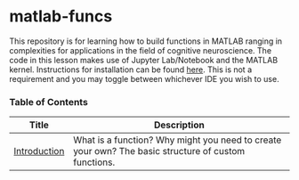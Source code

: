 # matlab-funcs

This repository is for learning how to build functions in MATLAB ranging in complexities for applications in the field of cognitive neuroscience. The code in this lesson makes use of Jupyter Lab/Notebook and the MATLAB kernel. Instructions for installation can be found [here](https://github.com/mathworks/jupyter-matlab-proxy). This is not a requirement and you may toggle between whichever IDE you wish to use.  

### Table of Contents

| Title                                            | Description                                                                                         |
| ------------------------------------------------ | --------------------------------------------------------------------------------------------------- |
| [Introduction](/introduction-to-functions.ipynb) | What is a function? Why might you need to create your own? The basic structure of custom functions. |
